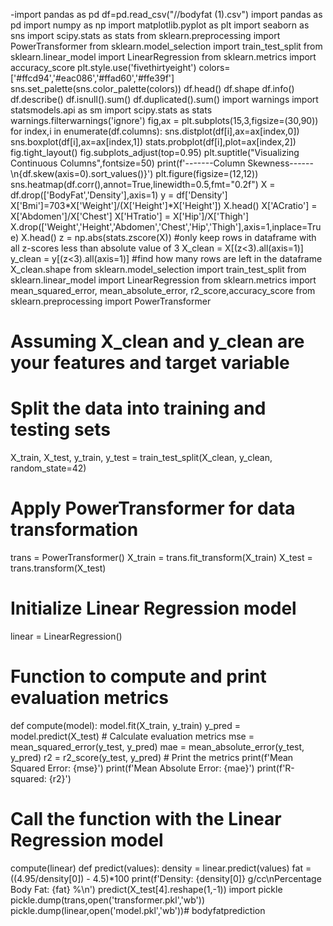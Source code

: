 -import pandas as pd
df=pd.read_csv("//bodyfat (1).csv")
import pandas as pd
import numpy as np
import matplotlib.pyplot as plt
import seaborn as sns
import scipy.stats as stats
from sklearn.preprocessing import PowerTransformer
from sklearn.model_selection import train_test_split
from sklearn.linear_model import LinearRegression
from sklearn.metrics import accuracy_score
plt.style.use('fivethirtyeight')
colors=['#ffcd94','#eac086','#ffad60','#ffe39f']
sns.set_palette(sns.color_palette(colors))
df.head()
df.shape
df.info()
df.describe()
df.isnull().sum()
df.duplicated().sum()
import warnings
import statsmodels.api as sm
import scipy.stats as stats
warnings.filterwarnings('ignore')
fig,ax = plt.subplots(15,3,figsize=(30,90))
for index,i in enumerate(df.columns):
    sns.distplot(df[i],ax=ax[index,0])
    sns.boxplot(df[i],ax=ax[index,1])
    stats.probplot(df[i],plot=ax[index,2])
fig.tight_layout()
fig.subplots_adjust(top=0.95)
plt.suptitle("Visualizing Continuous Columns",fontsize=50)
print(f'-------Column Skewness------\n{df.skew(axis=0).sort_values()}')
plt.figure(figsize=(12,12))
sns.heatmap(df.corr(),annot=True,linewidth=0.5,fmt="0.2f")
X = df.drop(['BodyFat','Density'],axis=1)
y = df['Density']
X['Bmi']=703*X['Weight']/(X['Height']*X['Height'])
X.head()
X['ACratio'] = X['Abdomen']/X['Chest']
X['HTratio'] = X['Hip']/X['Thigh']
X.drop(['Weight','Height','Abdomen','Chest','Hip','Thigh'],axis=1,inplace=True)
X.head()
z = np.abs(stats.zscore(X))
#only keep rows in dataframe with all z-scores less than absolute value of 3
X_clean = X[(z<3).all(axis=1)]
y_clean = y[(z<3).all(axis=1)]
#find how many rows are left in the dataframe
X_clean.shape
from sklearn.model_selection import train_test_split
from sklearn.linear_model import LinearRegression
from sklearn.metrics import mean_squared_error, mean_absolute_error, r2_score,accuracy_score
from sklearn.preprocessing import PowerTransformer
# Assuming X_clean and y_clean are your features and target variable
# Split the data into training and testing sets
X_train, X_test, y_train, y_test = train_test_split(X_clean, y_clean, random_state=42)
# Apply PowerTransformer for data transformation
trans = PowerTransformer()
X_train = trans.fit_transform(X_train)
X_test = trans.transform(X_test)
# Initialize Linear Regression model
linear = LinearRegression()
# Function to compute and print evaluation metrics
def compute(model):
    model.fit(X_train, y_train)
    y_pred = model.predict(X_test)
    # Calculate evaluation metrics
    mse = mean_squared_error(y_test, y_pred)
    mae = mean_absolute_error(y_test, y_pred)
    r2 = r2_score(y_test, y_pred)
    # Print the metrics
    print(f'Mean Squared Error: {mse}')
    print(f'Mean Absolute Error: {mae}')
    print(f'R-squared: {r2}')
# Call the function with the Linear Regression model
compute(linear)
def predict(values):
    density = linear.predict(values)
    fat = ((4.95/density[0]) - 4.5)*100
    print(f'Density: {density[0]} g/cc\nPercentage Body Fat: {fat} %\n')
predict(X_test[4].reshape(1,-1))
import pickle
pickle.dump(trans,open('transformer.pkl','wb'))
pickle.dump(linear,open('model.pkl','wb'))# bodyfatprediction
